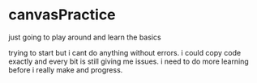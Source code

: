 # canvasPractice
just going to play around and learn the basics

trying to start but i cant do anything without errors. i could copy code exactly and every bit is still giving me issues. i need to do more learning before i really make and progress.